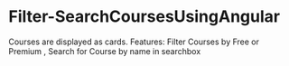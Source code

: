 # Filter-SearchCoursesUsingAngular
Courses are displayed as cards. Features: Filter Courses by Free or Premium , Search for Course by name in searchbox 
